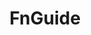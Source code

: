 ---
layout: default
cost: not free, cost varies
description: Database of financial information about Korean firms, plus national banking,
  finance and economic data
last_edit: Fri, 05 May 2023 16:43:32 GMT
location: https://www.fnguide.com/
shortname: fnguide
tags:
- korea
- financial
- firms
title: FnGuide
uuid: fc1de32d-b969-459d-a2ae-6bfc729142e7
---